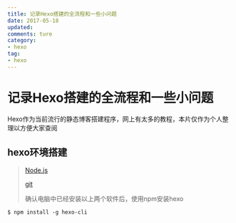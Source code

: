 ```yaml
---
title: 记录Hexo搭建的全流程和一些小问题
date: 2017-05-18
updated: 
comments: ture
category:
- hexo
tag:
- hexo
---
```




# 记录Hexo搭建的全流程和一些小问题

Hexo作为当前流行的静态博客搭建程序，网上有太多的教程，本片仅作为个人整理以方便大家查阅

<!--more-->

## hexo环境搭建

> [Node.js](https://nodejs.org/en/)
>
> [git](https://git-scm.com/)
>
> 确认电脑中已经安装以上两个软件后，使用npm安装hexo

```
$ npm install -g hexo-cli
```